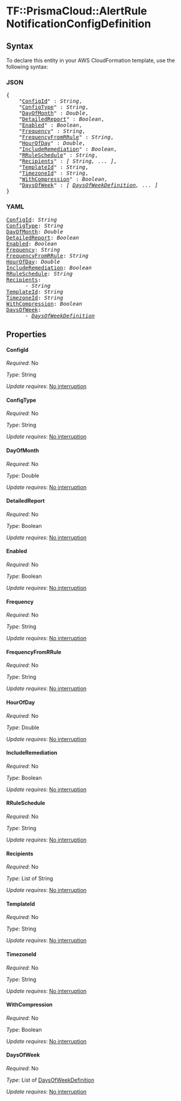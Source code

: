 # TF::PrismaCloud::AlertRule NotificationConfigDefinition

## Syntax

To declare this entity in your AWS CloudFormation template, use the following syntax:

### JSON

<pre>
{
    "<a href="#configid" title="ConfigId">ConfigId</a>" : <i>String</i>,
    "<a href="#configtype" title="ConfigType">ConfigType</a>" : <i>String</i>,
    "<a href="#dayofmonth" title="DayOfMonth">DayOfMonth</a>" : <i>Double</i>,
    "<a href="#detailedreport" title="DetailedReport">DetailedReport</a>" : <i>Boolean</i>,
    "<a href="#enabled" title="Enabled">Enabled</a>" : <i>Boolean</i>,
    "<a href="#frequency" title="Frequency">Frequency</a>" : <i>String</i>,
    "<a href="#frequencyfromrrule" title="FrequencyFromRRule">FrequencyFromRRule</a>" : <i>String</i>,
    "<a href="#hourofday" title="HourOfDay">HourOfDay</a>" : <i>Double</i>,
    "<a href="#includeremediation" title="IncludeRemediation">IncludeRemediation</a>" : <i>Boolean</i>,
    "<a href="#rruleschedule" title="RRuleSchedule">RRuleSchedule</a>" : <i>String</i>,
    "<a href="#recipients" title="Recipients">Recipients</a>" : <i>[ String, ... ]</i>,
    "<a href="#templateid" title="TemplateId">TemplateId</a>" : <i>String</i>,
    "<a href="#timezoneid" title="TimezoneId">TimezoneId</a>" : <i>String</i>,
    "<a href="#withcompression" title="WithCompression">WithCompression</a>" : <i>Boolean</i>,
    "<a href="#daysofweek" title="DaysOfWeek">DaysOfWeek</a>" : <i>[ <a href="daysofweekdefinition.md">DaysOfWeekDefinition</a>, ... ]</i>
}
</pre>

### YAML

<pre>
<a href="#configid" title="ConfigId">ConfigId</a>: <i>String</i>
<a href="#configtype" title="ConfigType">ConfigType</a>: <i>String</i>
<a href="#dayofmonth" title="DayOfMonth">DayOfMonth</a>: <i>Double</i>
<a href="#detailedreport" title="DetailedReport">DetailedReport</a>: <i>Boolean</i>
<a href="#enabled" title="Enabled">Enabled</a>: <i>Boolean</i>
<a href="#frequency" title="Frequency">Frequency</a>: <i>String</i>
<a href="#frequencyfromrrule" title="FrequencyFromRRule">FrequencyFromRRule</a>: <i>String</i>
<a href="#hourofday" title="HourOfDay">HourOfDay</a>: <i>Double</i>
<a href="#includeremediation" title="IncludeRemediation">IncludeRemediation</a>: <i>Boolean</i>
<a href="#rruleschedule" title="RRuleSchedule">RRuleSchedule</a>: <i>String</i>
<a href="#recipients" title="Recipients">Recipients</a>: <i>
      - String</i>
<a href="#templateid" title="TemplateId">TemplateId</a>: <i>String</i>
<a href="#timezoneid" title="TimezoneId">TimezoneId</a>: <i>String</i>
<a href="#withcompression" title="WithCompression">WithCompression</a>: <i>Boolean</i>
<a href="#daysofweek" title="DaysOfWeek">DaysOfWeek</a>: <i>
      - <a href="daysofweekdefinition.md">DaysOfWeekDefinition</a></i>
</pre>

## Properties

#### ConfigId

_Required_: No

_Type_: String

_Update requires_: [No interruption](https://docs.aws.amazon.com/AWSCloudFormation/latest/UserGuide/using-cfn-updating-stacks-update-behaviors.html#update-no-interrupt)

#### ConfigType

_Required_: No

_Type_: String

_Update requires_: [No interruption](https://docs.aws.amazon.com/AWSCloudFormation/latest/UserGuide/using-cfn-updating-stacks-update-behaviors.html#update-no-interrupt)

#### DayOfMonth

_Required_: No

_Type_: Double

_Update requires_: [No interruption](https://docs.aws.amazon.com/AWSCloudFormation/latest/UserGuide/using-cfn-updating-stacks-update-behaviors.html#update-no-interrupt)

#### DetailedReport

_Required_: No

_Type_: Boolean

_Update requires_: [No interruption](https://docs.aws.amazon.com/AWSCloudFormation/latest/UserGuide/using-cfn-updating-stacks-update-behaviors.html#update-no-interrupt)

#### Enabled

_Required_: No

_Type_: Boolean

_Update requires_: [No interruption](https://docs.aws.amazon.com/AWSCloudFormation/latest/UserGuide/using-cfn-updating-stacks-update-behaviors.html#update-no-interrupt)

#### Frequency

_Required_: No

_Type_: String

_Update requires_: [No interruption](https://docs.aws.amazon.com/AWSCloudFormation/latest/UserGuide/using-cfn-updating-stacks-update-behaviors.html#update-no-interrupt)

#### FrequencyFromRRule

_Required_: No

_Type_: String

_Update requires_: [No interruption](https://docs.aws.amazon.com/AWSCloudFormation/latest/UserGuide/using-cfn-updating-stacks-update-behaviors.html#update-no-interrupt)

#### HourOfDay

_Required_: No

_Type_: Double

_Update requires_: [No interruption](https://docs.aws.amazon.com/AWSCloudFormation/latest/UserGuide/using-cfn-updating-stacks-update-behaviors.html#update-no-interrupt)

#### IncludeRemediation

_Required_: No

_Type_: Boolean

_Update requires_: [No interruption](https://docs.aws.amazon.com/AWSCloudFormation/latest/UserGuide/using-cfn-updating-stacks-update-behaviors.html#update-no-interrupt)

#### RRuleSchedule

_Required_: No

_Type_: String

_Update requires_: [No interruption](https://docs.aws.amazon.com/AWSCloudFormation/latest/UserGuide/using-cfn-updating-stacks-update-behaviors.html#update-no-interrupt)

#### Recipients

_Required_: No

_Type_: List of String

_Update requires_: [No interruption](https://docs.aws.amazon.com/AWSCloudFormation/latest/UserGuide/using-cfn-updating-stacks-update-behaviors.html#update-no-interrupt)

#### TemplateId

_Required_: No

_Type_: String

_Update requires_: [No interruption](https://docs.aws.amazon.com/AWSCloudFormation/latest/UserGuide/using-cfn-updating-stacks-update-behaviors.html#update-no-interrupt)

#### TimezoneId

_Required_: No

_Type_: String

_Update requires_: [No interruption](https://docs.aws.amazon.com/AWSCloudFormation/latest/UserGuide/using-cfn-updating-stacks-update-behaviors.html#update-no-interrupt)

#### WithCompression

_Required_: No

_Type_: Boolean

_Update requires_: [No interruption](https://docs.aws.amazon.com/AWSCloudFormation/latest/UserGuide/using-cfn-updating-stacks-update-behaviors.html#update-no-interrupt)

#### DaysOfWeek

_Required_: No

_Type_: List of <a href="daysofweekdefinition.md">DaysOfWeekDefinition</a>

_Update requires_: [No interruption](https://docs.aws.amazon.com/AWSCloudFormation/latest/UserGuide/using-cfn-updating-stacks-update-behaviors.html#update-no-interrupt)

